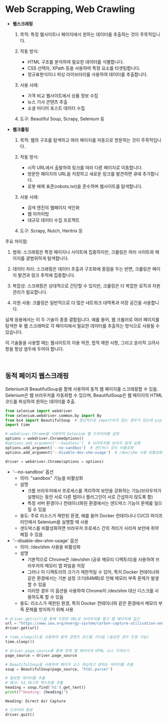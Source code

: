 # Web Scrapping, Web Crawling

* <b>웹스크래핑</b>

   1. 목적: 특정 웹사이트나 페이지에서 원하는 데이터를 추출하는 것이 주목적입니다.

   2. 작동 방식:
      - HTML 구조를 분석하여 필요한 데이터를 식별합니다.
      - CSS 선택자, XPath 등을 사용하여 특정 요소를 타겟팅합니다.
      - 정규표현식이나 파싱 라이브러리를 사용하여 데이터를 추출합니다.

   3. 사용 사례:
      - 가격 비교 웹사이트에서 상품 정보 수집
      - 뉴스 기사 콘텐츠 추출
      - 소셜 미디어 포스트 데이터 수집

   4. 도구: Beautiful Soup, Scrapy, Selenium 등


* <b>웹크롤링</b>

   1. 목적: 웹의 구조를 탐색하고 여러 페이지를 자동으로 방문하는 것이 주목적입니다.

   2. 작동 방식:
        - 시작 URL에서 출발하여 링크를 따라 다른 페이지로 이동합니다.
        - 방문한 페이지의 URL을 저장하고 새로운 링크를 발견하면 큐에 추가합니다.
        - 로봇 배제 표준(robots.txt)을 준수하며 웹사이트를 탐색합니다.

   3. 사용 사례:
        - 검색 엔진의 웹페이지 색인화
        - 웹 아카이빙
        - 대규모 데이터 수집 프로젝트

   4. 도구: Scrapy, Nutch, Heritrix 등

주요 차이점:

1. 범위: 스크래핑은 특정 페이지나 사이트에 집중하지만, 크롤링은 여러 사이트와 페이지를 광범위하게 탐색합니다.

2. 데이터 처리: 스크래핑은 데이터 추출과 구조화에 중점을 두는 반면, 크롤링은 페이지 발견과 링크 추적에 집중합니다.

3. 복잡성: 스크래핑은 상대적으로 간단할 수 있지만, 크롤링은 더 복잡한 로직과 자원 관리가 필요합니다.

4. 자원 사용: 크롤링은 일반적으로 더 많은 네트워크 대역폭과 저장 공간을 사용합니다.

실제 응용에서는 이 두 기술이 종종 결합됩니다. 예를 들어, 웹 크롤러로 여러 페이지를 탐색한 후 웹 스크래퍼로 각 페이지에서 필요한 데이터를 추출하는 방식으로 사용될 수 있습니다.

이 기술들을 사용할 때는 웹사이트의 이용 약관, 법적 제한 사항, 그리고 윤리적 고려사항을 항상 염두에 두어야 합니다.

<br>

## 동적 페이지 웹스크래핑

Selenium과 BeautifulSoup을 함께 사용하여 동적 웹 페이지를 스크래핑할 수 있음. <br>
Selenium은 웹 브라우저를 자동화할 수 있으며, BeautifulSoup은 웹 페이지의 HTML 코드를 파싱하여 원하는 데이터를 추출.


```python
from selenium import webdriver
from selenium.webdriver.common.by import By
from bs4 import BeautifulSoup  # 정상적으로 import되지 않는 경우가 있는데 pip 업그레이드 후 vscode 재실행 해본다.
import time
```


```python
# webdriver.Chrome을 사용하여 Selenium 웹 드라이버를 설정
options = webdriver.ChromeOptions()
#options.add_argument('--headless')  # 브라우저를 보이지 않게 실행
options.add_argument('--no-sandbox')  # 샌드박스 모드 비활성화
options.add_argument('--disable-dev-shm-usage')  # /dev/shm 사용 비활성화 (메모리 문제 해결용)

driver = webdriver.Chrome(options = options)
```

* '--no-sandbox' 옵션
  * 의미: "sandbox" 기능을 비활성화
  * 설명
    * 크롬 브라우저에서 프로세스를 격리하여 보안을 강화하는 기능(브라우저가 실행되는 동안 서로 다른 탭이나 플러그인이 서로 간섭하지 않도록 함)
    * 특정 서버 환경이나 컨테이너화된 환경에서는 샌드박스 기능이 문제를 일으킬 수 있음
  * 용도: 주로 리소스가 제한된 환경, 예를 들어 Docker 컨테이너나 CI/CD 파이프라인에서 Selenium을 실행할 때 사용
  * 샌드박스를 비활성화하면 브라우저 프로세스 간의 격리가 사라져 보안에 취약해질 수 있음<br>
* '--disable-dev-shm-usage' 옵션
  * 의미: /dev/shm 사용을 비활성화
  * 설명
    * 기본적으로 Chrome은 /dev/shm (공유 메모리 디렉토리)을 사용하여 브라우저의 메모리 맵 파일을 저장
    * 그러나 이 디렉토리의 크기가 제한적일 수 있어, 특히 Docker 컨테이너와 같은 환경에서는 기본 설정 크기(64MB)로 인해 메모리 부족 문제가 발생할 수 있음
    * 이러한 경우 이 옵션을 사용하여 Chrome이 /dev/shm 대신 디스크를 사용하도록 할 수 있음
  * 용도: 리소스가 제한된 환경, 특히 Docker 컨테이너와 같은 환경에서 메모리 부족 문제를 방지하기 위해 사용



```python
# driver.get(url)을 통해 지정한 URL로 브라우저를 열고 웹 페이지에 접근
url = "https://www.iea.org/energy-system/carbon-capture-utilisation-and-storage/direct-air-capture"  # 스크래핑할 웹 페이지 URL
driver.get(url)
```


```python
# time.sleep(3)을 사용하여 동적 콘텐츠 로드를 기다림 (필요한 경우 조정 가능)
time.sleep(3)

# driver.page_source를 통해 현재 웹 페이지의 HTML 소스 가져오기
page_source = driver.page_source
```


```python
# BeautifulSoup을 사용하여 페이지 소스 파싱하고 원하는 데이터를 추출
soup = BeautifulSoup(page_source, 'html.parser')
```


```python
# 필요한 데이터를 추출
# 예시: h1 태그의 텍스트를 추출
heading = soup.find('h1').get_text()
print(f"Heading: {heading}")
```

    Heading: Direct Air Capture
    


```python
# 드라이버 종료
driver.quit()
```


```python

```
